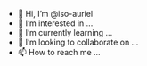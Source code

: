 - 👋 Hi, I’m @iso-auriel
- 👀 I’m interested in ...
- 🌱 I’m currently learning ...
- 💞️ I’m looking to collaborate on ...
- 📫 How to reach me ...

<!---
iso-auriel/iso-auriel is a ✨ special ✨ repository because its `README.md` (this file) appears on your GitHub profile.
You can click the Preview link to take a look at your changes.
--->
